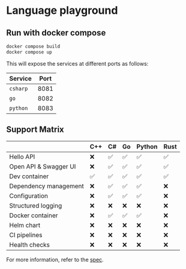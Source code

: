 # Language playground



## Run with docker compose

```sh
docker compose build
docker compose up
```

This will expose the services at different ports as follows:

Service  | Port
---------|-------
`csharp` | 8081
`go`     | 8082
`python` | 8083

## Support Matrix

|                       | C++ | C# | Go | Python | Rust |
|-----------------------|-----|----|----|--------|------|
| Hello API             | ❌ | ✅ | ✅ |  ✅   |  ✅  |
| Open API & Swagger UI | ❌ | ✅ | ✅ |  ✅   |  ✅  |
| Dev container         | ✅ | ✅ | ✅ |  ✅   |  ✅  |
| Dependency management | ❌ | ✅ | ✅ |  ✅   |  ❌  |
| Configuration         | ❌ | ✅ | ✅ |  ✅   |  ❌  |
| Structured logging    | ❌ | ❌ | ❌ |  ❌   |  ❌  |
| Docker container      | ❌ | ✅ | ✅ |  ✅   |  ❌  |
| Helm chart            | ❌ | ❌ | ❌ |  ❌   |  ❌  |
| CI pipelines          | ❌ | ❌ | ❌ |  ❌   |  ❌  |
| Health checks         | ❌ | ❌ | ❌ |  ❌   |  ❌  |

For more information, refer to the [spec](./spec.md).

